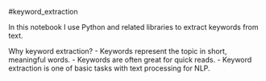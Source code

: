 #keyword_extraction

In this notebook I use Python and related libraries to extract keywords from text. 

Why keyword extraction?
    - Keywords represent the topic in short, meaningful words.
    - Keywords are often great for quick reads. 
    - Keyword extraction is one of basic tasks with text processing for NLP. 